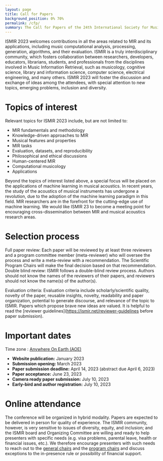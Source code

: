 ```yaml
---
layout: page
title: Call for Papers
background_position: 0% 70%
permalink: /cfp/
summary: The Call for Papers of the 24th International Society for Music Information Retrieval Conference
---
```


ISMIR 2023 welcomes contributions in all the areas related to MIR and its applications, including music computational analysis, processing, generation, algorithms, and their evaluation. ISMIR is a truly interdisciplinary community, which fosters collaboration between researchers, developers, educators, librarians, students, and professionals from the disciplines involved in Music Information Retrieval, such as musicology, cognitive science, library and information science, computer science, electrical engineering, and many others. ISMIR 2023 will foster the discussion and exchange of ideas among the attendees, with special attention to new topics, emerging problems, inclusion and diversity.

# Topics of interest

Relevant topics for ISMIR 2023 include, but are not limited to:
- MIR fundamentals and methodology
- Knowledge-driven approaches to MIR
- Musical features and properties
- MIR tasks
- Evaluation, datasets, and reproducibility
- Philosophical and ethical discussions
- Human-centered MIR
- Computational musicology
- Applications

Beyond the topics of interest listed above, a special focus will be placed on the applications of machine learning in musical acoustics. In recent years, the study of the acoustics of musical instruments has undergone a revolution, due to the adoption of the machine learning paradigm in this field. MIR researchers are in the forefront for the cutting-edge use of machine learning. We would like ISMIR 23 to become a meeting point for encouraging cross-dissemination between MIR and musical acoustics research areas. 

# Selection process
Full paper review: Each paper will be reviewed by at least three reviewers and a program committee member (meta-reviewer) who will oversee the process and write a meta-review with a recommendation. The Scientific Program Chairs will make the final decision based on that recommendation.
Double blind review: ISMIR follows a double-blind review process. Authors should not know the names of the reviewers of their papers, and reviewers should not know the name(s) of the author(s).

Evaluation criteria: Evaluation criteria include scholarly/scientific quality, novelty of the paper, reusable insights, novelty, readability and paper organization, potential to generate discourse, and relevance of the topic to ISMIR. Papers which propose brave new ideas are valued. It is helpful to read the [reviewer guidelines](https://ismir.net/reviewer-guidelines before paper submission).




# Important dates

Time zone : [Anywhere On Earth (AOE)](https://www.timeanddate.com/time/zones/aoe)

- **Website publication:** January 2023
- **Submission opening:** March 2023
- **Paper submission deadline:** April 14, 2023 (abstract due April 6, 2023)
- **Paper acceptance:** June 23, 2023
- **Camera ready paper submission:** July 10, 2023
- **Early-bird and author registration:** July 10, 2023

# Online attendance

The conference will be organized in hybrid modality. Papers are expected to be delivered in person for quality of experience. The ISMIR community, however, is very sensitive to issues of diversity, equity, and inclusion; and the ISMIR board and Organizing Committee are willing and ready to help presenters with specific needs (e.g. visa problems, parental leave, health or financial issues, etc.). We therefore encourage presenters with such needs to reach out to the [general chairs](ismir2023@ismir.net) and the [program chairs](ismir2023-papers@ismir.net) and discuss exceptions to the in-presence rule or possibility of financial support.
